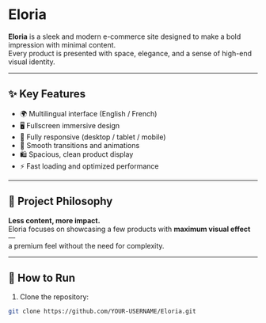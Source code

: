 # Eloria

**Eloria** is a sleek and modern e-commerce site designed to make a bold impression with minimal content.  
Every product is presented with space, elegance, and a sense of high-end visual identity.

---

## ✨ Key Features

- 🌍 Multilingual interface (English / French)
- 🖥️ Fullscreen immersive design
- 📱 Fully responsive (desktop / tablet / mobile)
- 💨 Smooth transitions and animations
- 🛍️ Spacious, clean product display
- ⚡ Fast loading and optimized performance

---

## 🎯 Project Philosophy

**Less content, more impact.**  
Eloria focuses on showcasing a few products with **maximum visual effect** —  
a premium feel without the need for complexity.

---

## 🚀 How to Run

1. Clone the repository:
```bash
git clone https://github.com/YOUR-USERNAME/Eloria.git

